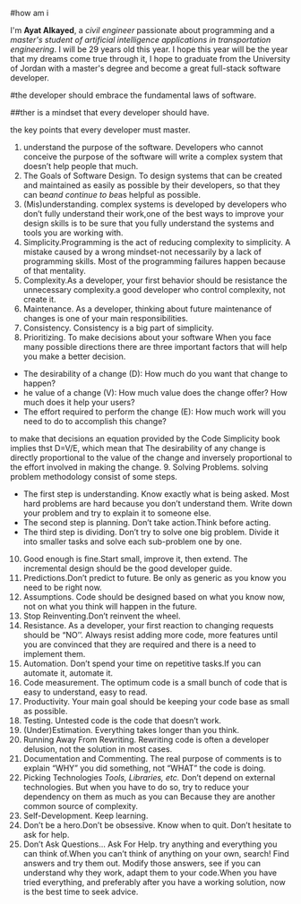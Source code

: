 #how am i 

I'm **Ayat Alkayed**, a *civil engineer* passionate about programming and a *master's student of artificial intelligence applications in transportation engineering*. I will be 29 years old this year. I hope this year will be the year that my dreams come true through it, I hope to graduate from the University of Jordan with a master's degree and become a great full-stack software developer.

#the developer should embrace the fundamental laws of software.

##ther is a mindset that every developer should have.

the key points that every developer must master.

1. understand the purpose of the software. Developers who cannot conceive the purpose of the software will write a complex system that doesn’t help people that much.
2. The Goals of Software Design. To design systems that can be created and maintained as easily as possible by their developers, so that they can be*and continue to be*as helpful as possible.
3. (Mis)understanding.  complex systems is developed by developers who don’t fully understand their work,one of the best ways to improve your design skills is to be sure that you fully understand the systems and tools you are working with.
4. Simplicity.Programming is the act of reducing complexity to simplicity. A mistake caused by a wrong mindset-not necessarily by a lack of programming skills. Most of the programming failures happen because of that mentality.
5. Complexity.As a developer, your first behavior should be resistance the unnecessary complexity.a good developer who control complexity, not  create it.
6. Maintenance. As a developer, thinking about future maintenance of changes is one of your main responsibilities.
7. Consistency. Consistency is a big part of simplicity. 
8. Prioritizing. To make decisions about your software When you face many possible directions there are three important factors that will help you make a better decision.
- The desirability of a change (D): How much do you want that change to happen?
- he value of a change (V): How much value does the change offer? How much does it help your users?
- The effort required to perform the change (E): How much work will you need to do to accomplish this change?

to make that decisions an  equation provided by the Code Simplicity book implies thst D=V/E, which mean that The desirability of any change is directly proportional to the value of the change and inversely proportional to the effort involved in making the change.
9. Solving Problems. solving problem methodology consist of some steps.
- The first step is understanding. Know exactly what is being asked. Most hard problems are hard because you don’t understand them. Write down your problem and try to explain it to someone else.
- The second step is planning. Don’t take action.Think before acting.
- The third step is dividing. Don’t try to solve one big problem. Divide it into smaller tasks and solve each sub-problem one by one. 
10. Good enough is fine.Start small, improve it, then extend.
The incremental design should be the good developer guide.
11. Predictions.Don’t predict to future. Be only as generic as you know you need to be right now.
12. Assumptions. Code should be designed based on what you know now, not on what you think will happen in the future.
13. Stop Reinventing.Don’t reinvent the wheel.
14. Resistance. As a developer, your first reaction to changing requests should be “NO’’.
Always resist adding more code, more features until you are convinced that they are required and there is a need to implement them.
15. Automation. Don’t spend your time on repetitive tasks.If you can automate it, automate it.
16. Code measurement. The optimum code is a small bunch of code that is easy to understand, easy to read.
17. Productivity. Your main goal should be keeping your code base as small as possible.
18. Testing. Untested code is the code that doesn’t work. 
19. (Under)Estimation. Everything takes longer than you think.
20. Running Away From Rewriting. Rewriting code is often a developer delusion, not the solution in most cases.
21. Documentation and Commenting. The real purpose of comments is to explain “WHY” you did something, not “WHAT” the code is doing.
22. Picking Technologies *Tools, Libraries, etc.* Don’t depend on external technologies. But when you have to do so, try to reduce your dependency on them as much as you can Because they are another common source of complexity. 
23. Self-Development. Keep learning. 
24. Don’t be a hero.Don’t be obsessive. Know when to quit. Don’t hesitate to ask for help.
25. Don’t Ask Questions… Ask For Help. try anything and everything you can think of.When you can’t think of anything on your own, search! Find answers and try them out. Modify those answers, see if you can understand why they work, adapt them to your code.When you have tried everything, and preferably after you have a working solution, now is the best time to seek advice. 